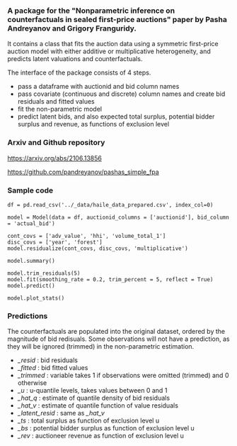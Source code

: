 ### A package for the "Nonparametric inference on counterfactuals in sealed first-price auctions" paper by Pasha Andreyanov and Grigory Franguridy.
It contains a class that fits the auction data using a symmetric first-price auction model with either additive or multiplicative heterogeneity, and predicts latent valuations and counterfactuals.

The interface of the package consists of 4 steps.

- pass a dataframe with auctionid and bid column names
- pass covariate (continuous and discrete) column names and create bid residuals and fitted values
- fit the non-parametric model
- predict latent bids, and also expected total surplus, potential bidder surplus and revenue, as functions of exclusion level

### Arxiv and Github repository
https://arxiv.org/abs/2106.13856

https://github.com/pandreyanov/pashas_simple_fpa

### Sample code

```
df = pd.read_csv('../_data/haile_data_prepared.csv', index_col=0)

model = Model(data = df, auctionid_columns = ['auctionid'], bid_column = 'actual_bid')

cont_covs = ['adv_value', 'hhi', 'volume_total_1']
disc_covs = ['year', 'forest']
model.residualize(cont_covs, disc_covs, 'multiplicative')

model.summary()

model.trim_residuals(5)
model.fit(smoothing_rate = 0.2, trim_percent = 5, reflect = True)
model.predict()

model.plot_stats()
```

### Predictions

The counterfactuals are populated into the original dataset, ordered by the magnitude of bid redisuals. Some observations will not have a prediction, as they will be ignored (trimmed) in the non-parametric estimation.

- *_resid* : bid residuals
- *_fitted* : bid fitted values
- *_trimmed* : variable takes 1 if observations were omitted (trimmed) and 0 otherwise
- *_u* : u-quantile levels, takes values between 0 and 1
- *_hat_q* : estimate of quantile density of bid residuals
- *_hat_v* : estimate of quantile function of value residuals
- *_latent_resid* : same as *_hat_v*
- *_ts* : total surplus as function of exclusion level u
- *_bs* : potential bidder surplus as function of exclusion level u
- *_rev* : auctioneer revenue as function of exclusion level u
